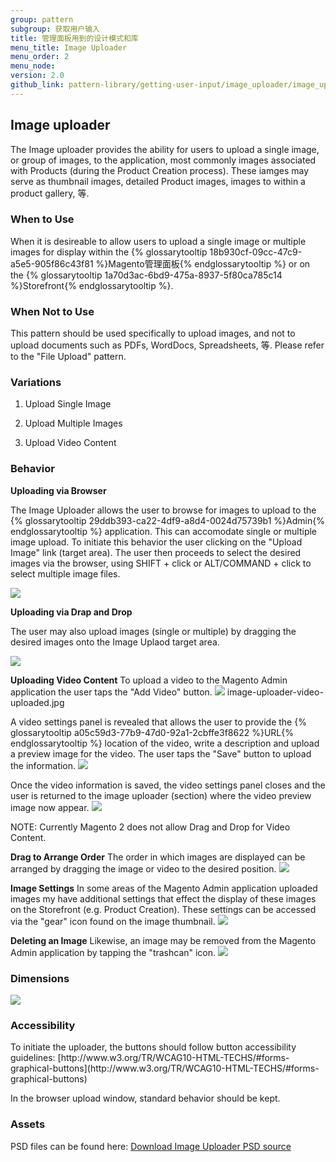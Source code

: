 ```yaml
---
group: pattern
subgroup: 获取用户输入
title: 管理面板用到的设计模式和库
menu_title: Image Uploader
menu_order: 2
menu_node:
version: 2.0
github_link: pattern-library/getting-user-input/image_uploader/image_uploader.md
---
```


## Image uploader
The Image uploader provides the ability for users to upload a single image, or group of images, to the application, most commonly images associated with Products (during the Product Creation process). These iamges may serve as thumbnail images, detailed Product images, images to within a product gallery, 等.  


<h3 id="whentouse">When to Use</h3>
When it is desireable to allow users to upload a single image or multiple images for display within the {% glossarytooltip 18b930cf-09cc-47c9-a5e5-905f86c43f81 %}Magento管理面板{% endglossarytooltip %} or on the {% glossarytooltip 1a70d3ac-6bd9-475a-8937-5f80ca785c14 %}Storefront{% endglossarytooltip %}.


<h3 id="whennottouse">When Not to Use</h3>
This pattern should be used specifically to upload images, and not to upload documents such as PDFs, WordDocs, Spreadsheets, 等. Please refer to the "File Upload" pattern.


<h3 id="variations">Variations</h3>

1. Upload Single Image

2. Upload Multiple Images

3. Upload Video Content


<h3 id="behavior">Behavior</h3>

**Uploading via Browser**

The Image Uploader allows the user to browse for images to upload to the {% glossarytooltip 29ddb393-ca22-4df9-a8d4-0024d75739b1 %}Admin{% endglossarytooltip %} application. This can accomodate single or multiple image upload. To initiate this behavior the user clicking on the "Upload Image" link (target area). The user then proceeds to select the desired images via the browser, using SHIFT + click or ALT/COMMAND + click to select multiple image files.

<img src="img/image-uploader-browse.jpg">

**Uploading via Drap and Drop**

The user may also upload images (single or multiple) by dragging the desired images onto the Image Uplaod target area.

<img src="img/image-uploader-drag.jpg">

**Uploading Video Content**
To upload a video to the Magento Admin application the user taps the "Add Video" button. 
<img src="img/image-uploader-video-button.jpg">
image-uploader-video-uploaded.jpg

A video settings panel is revealed that allows the user to provide the {% glossarytooltip a05c59d3-77b9-47d0-92a1-2cbffe3f8622 %}URL{% endglossarytooltip %} location of the video, write a description and upload a preview image for the video. The user taps the "Save" button to upload the information.
<img src="img/image-uploader-video-panel.jpg">

Once the video information is saved, the video settings panel closes and the user is returned to the image uploader (section) where the video preview image now appear.
<img src="img/image-uploader-video-panel.jpg">

NOTE: Currently Magento 2 does not allow Drag and Drop for Video Content.

**Drag to Arrange Order**
The order in which images are displayed can be arranged by dragging the image or video to the desired position.
<img src="img/image-uploader-arrange.jpg">

**Image Settings**
In some areas of the Magento Admin application uploaded images my have additional settings that effect the display of these images on the Storefront (e.g. Product Creation). These settings can be accessed via the "gear" icon found on the image thumbnail.
<img src="img/image-uploader-settings.jpg">

**Deleting an Image**
Likewise, an image may be removed from the Magento Admin application by tapping the "trashcan" icon.
<img src="img/image-uploader-delete.jpg">


<h3 id="style">Dimensions</h3>
<img src="img/multi-image-uploader-style.jpg">



<h3 id="accessibility">Accessibility</h3>
To initiate the uploader, the buttons should follow button accessibility guidelines: [http://www.w3.org/TR/WCAG10-HTML-TECHS/#forms-graphical-buttons](http://www.w3.org/TR/WCAG10-HTML-TECHS/#forms-graphical-buttons)

In the browser upload window, standard behavior should be kept.


<h3 id="assets">Assets</h3>
PSD files can be found here:
<a href="src/Image_Video_Uploader.psd">Download Image Uploader PSD source</a>

